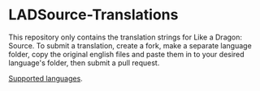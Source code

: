 # LADSource-Translations

This repository only contains the translation strings for Like a Dragon: Source. To submit a translation, create a fork, make a separate language folder, copy the original english files and paste them in to your desired language's folder, then submit a pull request.

[Supported languages](https://wiki.facepunch.com/gmod/Addon_Localization#supportedlanguages).
